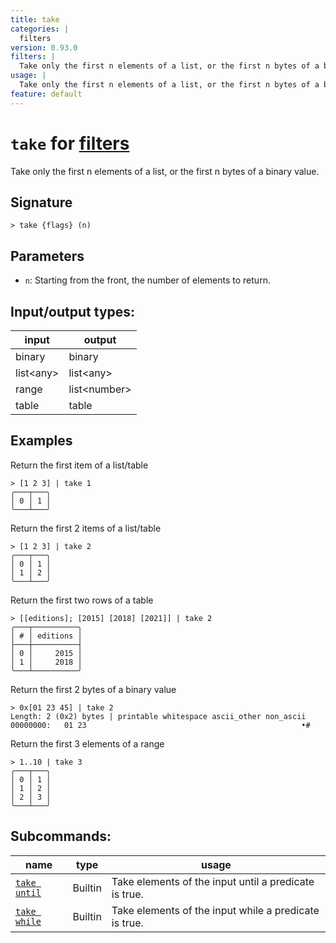 ```yaml
---
title: take
categories: |
  filters
version: 0.93.0
filters: |
  Take only the first n elements of a list, or the first n bytes of a binary value.
usage: |
  Take only the first n elements of a list, or the first n bytes of a binary value.
feature: default
---
```

<!-- This file is automatically generated. Please edit the command in https://github.com/nushell/nushell instead. -->

# `take` for [filters](/commands/categories/filters.md)

<div class='command-title'>Take only the first n elements of a list, or the first n bytes of a binary value.</div>

## Signature

```> take {flags} (n)```

## Parameters

 -  `n`: Starting from the front, the number of elements to return.


## Input/output types:

| input     | output       |
| --------- | ------------ |
| binary    | binary       |
| list\<any\> | list\<any\>    |
| range     | list\<number\> |
| table     | table        |
## Examples

Return the first item of a list/table
```nu
> [1 2 3] | take 1
╭───┬───╮
│ 0 │ 1 │
╰───┴───╯

```

Return the first 2 items of a list/table
```nu
> [1 2 3] | take 2
╭───┬───╮
│ 0 │ 1 │
│ 1 │ 2 │
╰───┴───╯

```

Return the first two rows of a table
```nu
> [[editions]; [2015] [2018] [2021]] | take 2
╭───┬──────────╮
│ # │ editions │
├───┼──────────┤
│ 0 │     2015 │
│ 1 │     2018 │
╰───┴──────────╯

```

Return the first 2 bytes of a binary value
```nu
> 0x[01 23 45] | take 2
Length: 2 (0x2) bytes | printable whitespace ascii_other non_ascii
00000000:   01 23                                                •#

```

Return the first 3 elements of a range
```nu
> 1..10 | take 3
╭───┬───╮
│ 0 │ 1 │
│ 1 │ 2 │
│ 2 │ 3 │
╰───┴───╯

```


## Subcommands:

| name                                         | type    | usage                                                 |
| -------------------------------------------- | ------- | ----------------------------------------------------- |
| [`take until`](/commands/docs/take_until.md) | Builtin | Take elements of the input until a predicate is true. |
| [`take while`](/commands/docs/take_while.md) | Builtin | Take elements of the input while a predicate is true. |